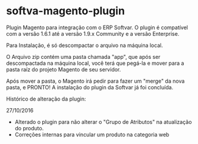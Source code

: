 # softva-magento-plugin
Plugin Magento para integração com o ERP Softvar. O plugin é compatível com a versão 1.6.1 até a versão 1.9.x Community e a versão Enterprise.

Para Instalação, é só descompactar o arquivo na máquina local. 

O Arquivo zip contém uma pasta chamada "app", que após ser descompactada na máquina local, você terá que pegá-la e mover para a pasta raíz do projeto Magento de seu servidor. 

Após mover a pasta, o Magento irá pedir para fazer um "merge" da nova pasta, e PRONTO! A instalação do plugin da Softvar já foi concluída.

Histórico de alteração da plugin:

27/10/2016 
- Alterado o plugin para não alterar o "Grupo de Atributos" na atualização do produto.
- Correções internas para vincular um produto na categoria web
